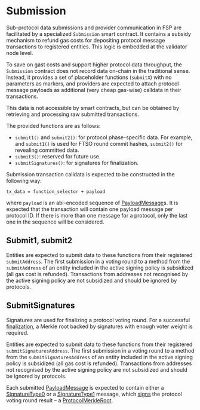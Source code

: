 # Submission

Sub-protocol data submissions and provider communication in FSP are facilitated by a specialized `Submission` smart contract.
It contains a subsidy mechanism to refund gas costs for depositing protocol message transactions to registered entities.
This logic is embedded at the validator node level.

To save on gast costs and support higher protocol data throughput, the `Submission` contract does not record data on-chain in the traditional sense.
Instead, it provides a set of placeholder functions (`submitX`) with no parameters as markers, and providers are expected to attach protocol message payloads as additional (very cheap gas-wise) calldata in their transactions.

This data is not accessible by smart contracts, but can be obtained by retrieving and processing raw submitted transactions. 

The provided functions are as follows:
- `submit1()` and `submit2()`: for protocol phase-specific data. For example, and `submit1()` is used for FTSO round commit hashes, `submit2()` for revealing committed data.
- `submit3()`: reserved for future use.
- `submitSignatures()`: for signatures for finalization.

Submission transaction calldata is expected to be constructed in the following way:

```tx_data = function_selector + payload```

where `payload` is an abi-encoded sequence of [PayloadMessage](/src/FSP/Encoding.md#payloadmessage)s.
It is expected that the transaction will contain one payload message per protocol ID. 
If there is more than one message for a protocol, only the last one in the sequence will be considered.

## Submit1, submit2

Entities are expected to submit data to these functions from their registered `submitAddress`.
The first submission in a voting round to a method from the `submitAddress` of an entity included in the active signing policy is subsidized (all gas cost is refunded).
Transactions from addresses not recognised by the active signing policy are not subsidized and should be ignored by protocols.

## SubmitSignatures

Signatures are used for finalizing a protocol voting round. For a successful [finalization](Finalization.md), a Merkle root backed by signatures with enough voter weight is required.

Entities are expected to submit data to these functions from their registered `submitSignaturesAddress`.
The first submission in a voting round to a method from the `submitSignaturesAddress` of an entity included in the active signing policy is subsidized (all gas cost is refunded).
Transactions from addresses not recognised by the active signing policy are not subsidized and should be ignored by protocols.

Each submitted [PayloadMessage](/src/FSP/Encoding.md#payloadmessage) is expected to contain either a [SignatureType0](/src/FSP/Encoding.md#signaturetype0) or a [SignatureType1](/src/FSP/Encoding.md#signaturetype1) message, which
[signs](../Utilities/Signing.md) the protocol voting round result – a [ProtocolMerkleRoot](/src/FSP/Encoding.md#protocolmerkleroot).